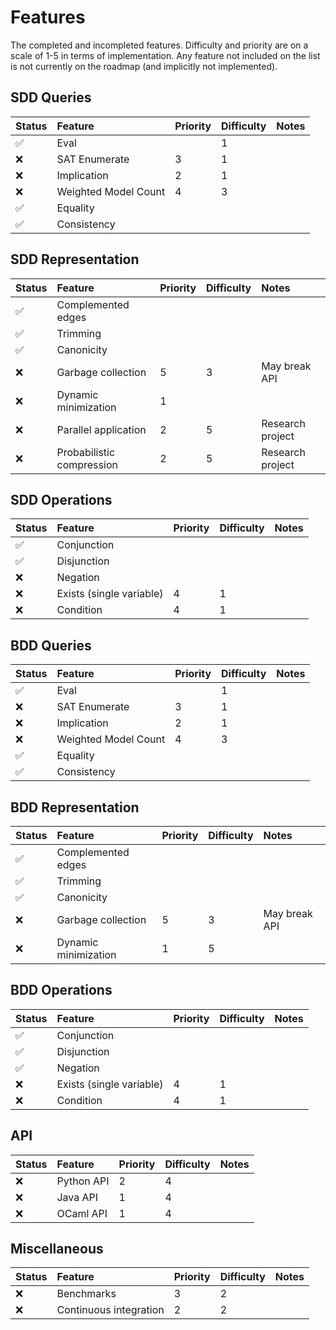 # Features

The completed and incompleted features. Difficulty and priority are on a scale
of 1-5 in terms of implementation. Any feature not included on the list is not
currently on the roadmap (and implicitly not implemented).

## SDD Queries

| Status             | Feature              | Priority | Difficulty | Notes |
| :-------------     | :-------------       |   :----- | :--------- | :---- |
| :white_check_mark: | Eval                 |          |          1 |       |
| :x:                | SAT Enumerate        |        3 |          1 |       |
| :x:                | Implication          |        2 |          1 |       |
| :x:                | Weighted Model Count |        4 |          3 |       |
| :white_check_mark: | Equality             |          |            |       |
| :white_check_mark: | Consistency          |          |            |       |

## SDD Representation

| Status             | Feature                   | Priority | Difficulty | Notes            |
| :-------------     | :-------------            |   :----- | :--------- | :------------    |
| :white_check_mark: | Complemented edges        |          |            |                  |
| :white_check_mark: | Trimming                  |          |            |                  |
| :white_check_mark: | Canonicity                |          |            |                  |
| :x:                | Garbage collection        |        5 |          3 | May break API    |
| :x:                | Dynamic minimization      |        1 |            |                  |
| :x:                | Parallel application      |        2 |          5 | Research project |
| :x:                | Probabilistic compression |        2 |          5 | Research project |


## SDD Operations

| Status             | Feature                  | Priority | Difficulty | Notes |
| :-------------     | :-------------           |   :----- | :--------- | :---- |
| :white_check_mark: | Conjunction              |          |            |       |
| :white_check_mark: | Disjunction              |          |            |       |
| :x:                | Negation                 |          |            |       |
| :x:                | Exists (single variable) |        4 |          1 |       |
| :x:                | Condition                |        4 |          1 |       |

## BDD Queries

| Status             | Feature              | Priority | Difficulty | Notes |
| :-------------     | :-------------       |   :----- | :--------- | :---- |
| :white_check_mark: | Eval                 |          |          1 |       |
| :x:                | SAT Enumerate        |        3 |          1 |       |
| :x:                | Implication          |        2 |          1 |       |
| :x:                | Weighted Model Count |        4 |          3 |       |
| :white_check_mark: | Equality             |          |            |       |
| :white_check_mark: | Consistency          |          |            |       |


## BDD Representation

| Status             | Feature              | Priority | Difficulty | Notes         |
| :-------------     | :-------------       |   :----- | :--------- | :------------ |
| :white_check_mark: | Complemented edges   |          |            |               |
| :white_check_mark: | Trimming             |          |            |               |
| :white_check_mark: | Canonicity           |          |            |               |
| :x:                | Garbage collection   |        5 |          3 | May break API |
| :x:                | Dynamic minimization |        1 |          5 |               |

## BDD Operations

| Status             | Feature                  | Priority | Difficulty | Notes |
| :-------------     | :-------------           | :-----   | :--------- | :---- |
| :white_check_mark: | Conjunction              |          |            |       |
| :white_check_mark: | Disjunction              |          |            |       |
| :white_check_mark: | Negation                 |          |            |       |
| :x:                | Exists (single variable) | 4        | 1          |       |
| :x:                | Condition                | 4        | 1          |       |

## API

| Status         | Feature        | Priority | Difficulty | Notes |
| :------------- | :------------- |   :----- | :--------- | :---- |
| :x:            | Python API     |        2 |          4 |       |
| :x:            | Java API       |        1 |          4 |       |
| :x:            | OCaml API      |        1 |          4 |       |

## Miscellaneous


| Status         | Feature                | Priority | Difficulty | Notes         |
| :------------- | :-------------         |   :----- | :--------- | :------------ |
| :x:            | Benchmarks             |        3 |          2 |               |
| :x:            | Continuous integration |        2 |          2 |               |
